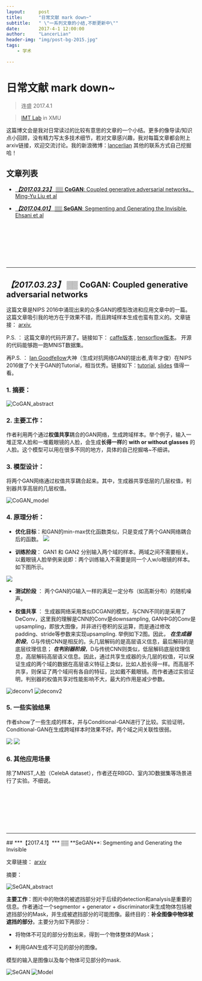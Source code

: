 ```yaml
---
layout:     post
title:      "日常文献 mark down~"
subtitle:   " \"一系列文章的小结,不断更新中\""
date:       2017-4-1 12:00:00
author:     "LancerLian"
header-img: "img/post-bg-2015.jpg"
tags:
    - 学术

---
```


# 日常文献 mark down~

> 连盛 2017.4.1

> [IMT Lab](http://imt.xmu.edu.cn/index.php) in XMU


这篇博文会是我对日常读过的比较有意思的文章的一个小结。更多的像导读/知识点小回顾，没有精力写太多技术细节，若对文章感兴趣，我对每篇文章都会附上arxiv链接，欢迎交流讨论。我的新浪微博：[lancerlian](http://weibo.com/lancer123) 其他的联系方式自己挖掘哈！

## 文章列表

- [ ***【2017.03.23】***  ▒▒ **CoGAN**: Coupled generative adversarial networks， Ming-Yu Liu et al]( #CoGAN ) 

- [ ***【2017.04.01】***  ▒▒ **SeGAN**: Segmenting and Generating the Invisible, Ehsani et al]( #SeGAN )



<br /> <br /> <br /> <br /> <br /> <br /> 



------------------------------------------------------------------------------------------



<div id="CoGAN"> </div>

## ***【2017.03.23】*** ▒▒  **CoGAN**: Coupled generative adversarial networks

这篇文章是NIPS 2016中涌现出来的众多GAN的模型改进和应用文章中的一篇。这篇文章吸引我的地方在于效果不错，而且跨域样本生成也蛮有意义的。文章链接： [arxiv](https://arxiv.org/abs/1606.07536),

P.S. ： 这篇文章的代码开源了。链接如下： [caffe版本](https://github.com/mingyuliutw/cogan
) , [tensorflow版本](https://github.com/andrewliao11/CoGAN-tensorflow
)。 开源的代码能够跑一跑MNIST数据集。

再P.S. ： [Ian Goodfellow](http://www.iangoodfellow.com/)大神（生成对抗网络GAN的提出者,青年才俊）在NIPS 2016做了个关于GAN的Tutorial，相当优秀。链接如下：[tutorial](https://arxiv.org/pdf/1701.00160.pdf), [slides](https://media.nips.cc/Conferences/2016/Slides/6202-Slides.pdf) 值得一看。

### 1. 摘要：

![CoGAN_abstract](http://i4.buimg.com/567571/509cd797e188db25.png)

### 2. 主要工作：

作者利用两个通过**权值共享**耦合的GAN网络，生成跨域样本。举个例子，输入一堆正常人脸和一堆戴眼镜的人脸，会生成**长得一样**的 **with or without glasses** 的人脸。这个模型可以用在很多不同的地方，具体的自己挖掘咯~不细讲。

### 3. 模型设计：

将两个GAN网络通过权值共享耦合起来。其中，生成器共享低层的几层权值，判别器共享高层的几层权值。

![CoGAN_model](http://i2.muimg.com/567571/7c36106a1911ba8f.png)

### 4. 原理分析：

- **优化目标**：和GAN的min-max优化函数类似，只是变成了两个GAN网络耦合后的函数。
![](http://i1.piimg.com/567571/c709aff140081dba.png)

- **训练阶段**： GAN1 和 GAN2 分别输入两个域的样本。两域之间不需要相关。以戴眼镜人脸举例来说即：两个训练输入不需要是同一个人w/o眼镜的样本。如下图所示。

![](http://i2.muimg.com/567571/c2a49ba75173bb4d.png)

- **测试阶段** ： 两个GAN的G输入一样的满足一定分布（如高斯分布）的随机噪声。

- **权值共享** ： 生成器网络采用类似DCGAN的模型，与CNN不同的是采用了DeConv，这里我的理解是CNN的Conv是downsampling, GAN中G的Conv是upsampling，即放大图像，并非进行卷积的反运算，而是通过修改padding、stride等参数来实现upsampling. 举例如下2图。因此， ***在生成器阶段***，G与传统CNN是相反的。头几层解码的是高层语义信息，最后解码的是底层纹理信息； ***在判别器阶段***，D与传统CNN则类似，低层解码底层纹理信息，高层解码高层语义信息。因此，通过共享生成器的头几层的权值，可以保证生成的两个域的数据在高层语义特征上类似，比如人脸长得一样。而高层不共享，则保证了两个域间有各自的特征，比如戴不戴眼镜。而作者通过实验证明，判别器的权值共享对性能影响不大，最大的作用是减少参数。

![deconv1](https://github.com/vdumoulin/conv_arithmetic/raw/master/gif/no_padding_no_strides_transposed.gif) ![deconv2](https://github.com/vdumoulin/conv_arithmetic/raw/master/gif/padding_strides_odd_transposed.gif)

### 5. 一些实验结果

作者show了一些生成的样本，并与Conditional-GAN进行了比较。实验证明，Conditional-GAN在生成跨域样本时效果不好。两个域之间关联性很弱。

![](http://i4.buimg.com/567571/8f362b802b38f4e1.png)
![](http://i1.piimg.com/567571/911a1cba45c49325.png)

### 6. 其他应用场景

除了MNIST,人脸（CelebA dataset），作者还在RBGD、室内3D数据集等场景进行了实验。不细说。

<br /> <br /> <br /> <br /> <br /> <br /> 

------------------------------------------------------------------------------------------


<div id="SeGAN">
## ***【2017.4.1】*** ▒▒  **SeGAN**: Segmenting and Generating the Invisible

文章链接： [arxiv](https://arxiv.org/abs/1703.10239)

摘要：

![SeGAN_abstract](http://i4.buimg.com/567571/92757435836c0a7d.png)

**主要工作**：图片中的物体的被遮挡部分对于后续的detection和analysis是重要的信息。作者通过一个segmentor + generator + discriminator来生成物体包括被遮挡部分的Mask，并生成被遮挡部分的可能图像。最终目的：**补全图像中物体被遮挡的部分**。主要分为如下两部分：

- 将物体不可见的部分分割出来，得到一个物体整体的Mask；

- 利用GAN生成不可见的部分的图像。

模型的输入是图像以及每个物体可见部分的mask.

![SeGAN](http://i2.muimg.com/567571/24a13b8f4fd45bcf.png)
![Model](http://i4.buimg.com/567571/fcdfd6dd62eaaa70.png)

